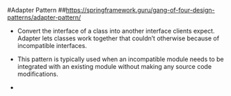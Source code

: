 #Adapter Pattern
##https://springframework.guru/gang-of-four-design-patterns/adapter-pattern/


- Convert the interface of a class into another interface clients expect. Adapter lets classes work together that couldn’t otherwise because of incompatible interfaces.

- This pattern is typically used when an incompatible module needs to be integrated with an existing module without making any source code modifications.

- 